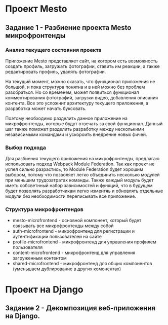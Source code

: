 # Проект Mesto

## Задание 1 - Разбиение проекта Mesto микрофронтенды

### Анализ текущего состояния проекта

Приложение Mesto представляет сайт, на котором есть возможность создать профиль, загружать фотографии, 
ставить им реакции, а также редактировать профиль, удалять фотографии.

На текущий момент, можно сказать, что функционал приложения не большой, и пока структура понятна и в ней можно
без проблем разобраться. Но со временем, может появиться функционал комментирования фотографий, загрузки видео, 
добавления описания контента. Все это усложнит архитектуру текущего приложения, а разработка может начать буксовать.

Поэтому необходимо разделить данное приложение на микрофронтенды, которые будут отвечать за свой функционал.
Данный шаг также поможет разделить разработку между несколькими независимыми командами и ускороить внедрение новых
фичей.

### Выбор подхода

Для разбиения текущего приложения на микрофронтенды, предлагаю использовать подход Webpack Module Federation.
Так как проект не успел сильно разрастись, то Module Federation будет хорошим выбором, потому что позволяет легко 
объединить несколько модулей при меньшим трудозатратах команды. Также каждый модуль будет иметь собсветнный набор
зависимостей и функций, что в будущем будет позволять разработчикам легко изментяь и обновлять отдельные модули без
необходимости переписывать все приложение.

### Структура микрофронтендов

- mesto-microfrontend - основной компонент, который будет связывать все микрофронтенды между собой
- auth-microfrontend - микрофронтенд для регистрации и аутентификации пользователей на сайте
- profile-microfrontend - микрофронтенд для управления профилем пользователя
- content-microfrontend - микрофронтенд для управления загруженным контентом
- shared-microfrontend - микрофронтенд для общих компонентов (уменьшаем дублирование в других комонентах)


# Проект на Django

## Задание 2 - Декомпозиция веб-приложения на Django.

